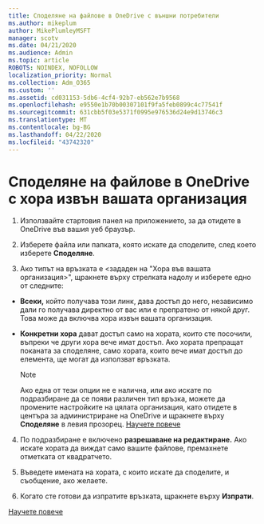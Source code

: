 ```yaml
---
title: Споделяне на файлове в OneDrive с външни потребители
ms.author: mikeplum
author: MikePlumleyMSFT
manager: scotv
ms.date: 04/21/2020
ms.audience: Admin
ms.topic: article
ROBOTS: NOINDEX, NOFOLLOW
localization_priority: Normal
ms.collection: Adm_O365
ms.custom: ''
ms.assetid: cd031153-5db6-4cf4-92b7-eb562e7b9568
ms.openlocfilehash: e9550e1b70b00307101f9fa5feb0899c4c77541f
ms.sourcegitcommit: 631cbb5f03e5371f0995e976536d24e9d13746c3
ms.translationtype: MT
ms.contentlocale: bg-BG
ms.lasthandoff: 04/22/2020
ms.locfileid: "43742320"
---
```

# <a name="share-files-in-onedrive-with-people-outside-your-organization"></a>Споделяне на файлове в OneDrive с хора извън вашата организация

1. Използвайте стартовия панел на приложението, за да отидете в OneDrive във вашия уеб браузър. 
    
2. Изберете файла или папката, която искате да споделите, след което изберете **Споделяне**. 
    
3. Ако типът на връзката е \<зададен на "Хора във вашата организация\>", щракнете върху стрелката надолу и изберете едно от следните: 
    
  - **Всеки,** който получава този линк, дава достъп до него, независимо дали го получава директно от вас или е препратено от някой друг. Това може да включва хора извън вашата организация. 
    
  - **Конкретни хора** дават достъп само на хората, които сте посочили, въпреки че други хора вече имат достъп. Ако хората препращат поканата за споделяне, само хората, които вече имат достъп до елемента, ще могат да използват връзката. 
    
    > [!NOTE]
    > Ако една от тези опции не е налична, или ако искате по подразбиране да се появи различен тип връзка, можете да промените настройките на цялата организация, като отидете в центъра за администриране на OneDrive и щракнете върху **Споделяне** в левия прозорец. [Научете повече](https://go.microsoft.com/fwlink/?linkid=871961)
  
4. По подразбиране е включено **разрешаване на редактиране.** Ако искате хората да виждат само вашите файлове, премахнете отметката от квадратчето. 
    
5. Въведете имената на хората, с които искате да споделите, и съобщение, ако желаете.
    
6. Когато сте готови да изпратите връзката, щракнете върху **Изпрати**. 
    
[Научете повече](https://go.microsoft.com/fwlink/?linkid=871861)
  

